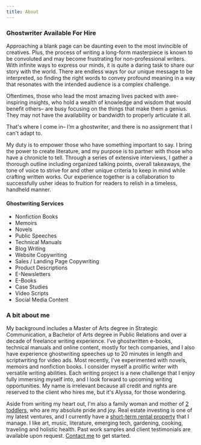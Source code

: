 ```yaml
---
title: About
---
```

### Ghostwriter Available For Hire

Approaching a blank page can be daunting even to the most invincible of creatives. Plus, the process of writing a long-form masterpiece is known to be convoluted and may become frustrating for non-professional writers. With infinite ways to express our minds, it is quite a daring task to share our story with the world. There are endless ways for our unique message to be interpreted, so finding the right words to convey profound meaning in a way that resonates with the intended audience is a complex challenge.

Oftentimes, those who lead the most amazing lives packed with awe-inspiring insights, who hold a wealth of knowledge and wisdom that would benefit others– are busy focusing on the things that make them a genius. They may not have the availability or bandwidth to properly articulate it all. 

That's where I come in– I’m a ghostwriter, and there is no assignment that I can't adapt to. 

My duty is to empower those who have something important to say. I bring the power to create literature, and my purpose is to partner with those who have a chronicle to tell. Through a series of extensive interviews, I gather a thorough outline including organized talking points, overall takeaways, the tone of voice to strive for and other unique criteria to keep in mind while crafting written works. Our experience together is a collaboration to successfully usher ideas to fruition for readers to relish in a timeless, handheld manner.

#### Ghostwriting Services

* Nonfiction Books
* Memoirs
* Novels
* Public Speeches
* Technical Manuals
* Blog Writing
* Website Copywriting
* Sales / Landing Page Copywriting
* Product Descriptions
* E-Newsletters
* E-Books
* Case Studies
* Video Scripts
* Social Media Content

### A bit about me

My background includes a Master of Arts degree in Strategic Communication, a Bachelor of Arts degree in Public Relations and over a decade of freelance writing experience. I’ve ghostwritten e-books, technical manuals and online content, mostly for tech companies, and I also have experience ghostwriting speeches up to 20 minutes in length and scriptwriting for video ads. Most recently, I've experimented with novels, memoirs and nonfiction books. I consider myself a prolific writer with versatile writing abilities. Each writing project is a new challenge that I enjoy fully immersing myself into, and I look forward to upcoming writing opportunities. My name is irrelevant because all credit and rights are reserved to the client who hires me, but it's Alyssa, for those wondering.

Aside from writing my heart out, I'm also a family woman and mother of [2 toddlers](https://www.instagram.com/lexandruby/), who are my absolute pride and joy. Real estate investing is one of my latest ventures, and I currently have a [short-term rental property](http://marconirental.com/) that I manage. I like art, music, literature, emerging tech, gardening, cooking, traveling and holistic health. Past work samples and client testimonials are available upon request. [Contact me](https://alyssaleverenz.com/contact/) to get started.